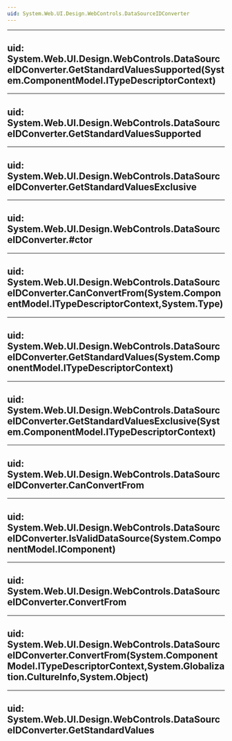 ```yaml
---
uid: System.Web.UI.Design.WebControls.DataSourceIDConverter
---
```


---
uid: System.Web.UI.Design.WebControls.DataSourceIDConverter.GetStandardValuesSupported(System.ComponentModel.ITypeDescriptorContext)
---

---
uid: System.Web.UI.Design.WebControls.DataSourceIDConverter.GetStandardValuesSupported
---

---
uid: System.Web.UI.Design.WebControls.DataSourceIDConverter.GetStandardValuesExclusive
---

---
uid: System.Web.UI.Design.WebControls.DataSourceIDConverter.#ctor
---

---
uid: System.Web.UI.Design.WebControls.DataSourceIDConverter.CanConvertFrom(System.ComponentModel.ITypeDescriptorContext,System.Type)
---

---
uid: System.Web.UI.Design.WebControls.DataSourceIDConverter.GetStandardValues(System.ComponentModel.ITypeDescriptorContext)
---

---
uid: System.Web.UI.Design.WebControls.DataSourceIDConverter.GetStandardValuesExclusive(System.ComponentModel.ITypeDescriptorContext)
---

---
uid: System.Web.UI.Design.WebControls.DataSourceIDConverter.CanConvertFrom
---

---
uid: System.Web.UI.Design.WebControls.DataSourceIDConverter.IsValidDataSource(System.ComponentModel.IComponent)
---

---
uid: System.Web.UI.Design.WebControls.DataSourceIDConverter.ConvertFrom
---

---
uid: System.Web.UI.Design.WebControls.DataSourceIDConverter.ConvertFrom(System.ComponentModel.ITypeDescriptorContext,System.Globalization.CultureInfo,System.Object)
---

---
uid: System.Web.UI.Design.WebControls.DataSourceIDConverter.GetStandardValues
---
